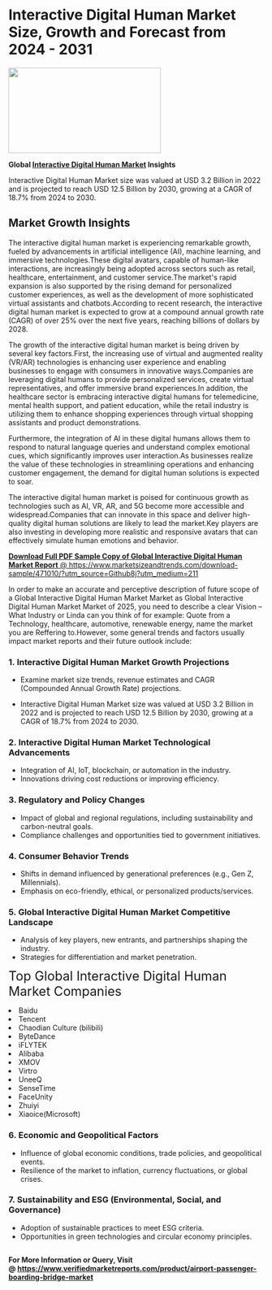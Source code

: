 <H1>Interactive Digital Human Market Size, Growth and Forecast from 2024 - 2031</H1><img class="aligncenter size-medium wp-image-584254" src="https://thirdeyenews.in/wp-content/uploads/2024/09/Global-Market-Research-300x168.jpeg" alt="" width="300" height="168" /><p><strong>Global&nbsp;<a href="https://www.marketsizeandtrends.com/download-sample/471010/?utm_source=Github8j?utm_medium=211">Interactive Digital Human Market</a> Insights</strong></p><p>Interactive Digital Human Market size was valued at USD 3.2 Billion in 2022 and is projected to reach USD 12.5 Billion by 2030, growing at a CAGR of 18.7% from 2024 to 2030.</p><p><h2>Market Growth Insights</h2> <p>The interactive digital human market is experiencing remarkable growth, fueled by advancements in artificial intelligence (AI), machine learning, and immersive technologies.These digital avatars, capable of human-like interactions, are increasingly being adopted across sectors such as retail, healthcare, entertainment, and customer service.The market's rapid expansion is also supported by the rising demand for personalized customer experiences, as well as the development of more sophisticated virtual assistants and chatbots.According to recent research, the interactive digital human market is expected to grow at a compound annual growth rate (CAGR) of over 25% over the next five years, reaching billions of dollars by 2028.</p> <p><a href="#"></a></p> <p>The growth of the interactive digital human market is being driven by several key factors.First, the increasing use of virtual and augmented reality (VR/AR) technologies is enhancing user experience and enabling businesses to engage with consumers in innovative ways.Companies are leveraging digital humans to provide personalized services, create virtual representatives, and offer immersive brand experiences.In addition, the healthcare sector is embracing interactive digital humans for telemedicine, mental health support, and patient education, while the retail industry is utilizing them to enhance shopping experiences through virtual shopping assistants and product demonstrations.</p> <p>Furthermore, the integration of AI in these digital humans allows them to respond to natural language queries and understand complex emotional cues, which significantly improves user interaction.As businesses realize the value of these technologies in streamlining operations and enhancing customer engagement, the demand for digital human solutions is expected to soar.</p> <p>The interactive digital human market is poised for continuous growth as technologies such as AI, VR, AR, and 5G become more accessible and widespread.Companies that can innovate in this space and deliver high-quality digital human solutions are likely to lead the market.Key players are also investing in developing more realistic and responsive avatars that can effectively simulate human emotions and behavior.</p> <p><a href="#"></p><p><span class=""><strong>Download Full PDF Sample Copy of Global Interactive Digital Human Market Report</strong> @ <a href="https://www.marketsizeandtrends.com/download-sample/471010/?utm_source=Github8j?utm_medium=211" target="_blank">https://www.marketsizeandtrends.com/download-sample/471010/?utm_source=Github8j?utm_medium=211</a></span></p><p>In order to make an accurate and perceptive description of future scope of a Global&nbsp;Interactive Digital Human Market Market as Global&nbsp;Interactive Digital Human Market Market of 2025, you need to describe a clear Vision &ndash; What Industry or Linda can you think of for example: Quote from a Technology, healthcare, automotive, renewable energy, name the market you are Reffering to.However, some general trends and factors usually impact market reports and their future outlook include:</p><h3>1.&nbsp;<strong>Interactive Digital Human Market Growth Projections</strong></h3><ul><li>Examine market size trends, revenue estimates and CAGR (Compounded Annual Growth Rate) projections.</li><li><p>Interactive Digital Human Market size was valued at USD 3.2 Billion in 2022 and is projected to reach USD 12.5 Billion by 2030, growing at a CAGR of 18.7% from 2024 to 2030.</p></li></ul><h3>2.&nbsp;<strong>Interactive Digital Human Market Technological Advancements</strong></h3><ul><li>Integration of AI, IoT, blockchain, or automation in the industry.</li><li>Innovations driving cost reductions or improving efficiency.</li></ul><h3>3.&nbsp;<strong>Regulatory and Policy Changes</strong></h3><ul><li>Impact of global and regional regulations, including sustainability and carbon-neutral goals.</li><li>Compliance challenges and opportunities tied to government initiatives.</li></ul><h3>4.&nbsp;<strong>Consumer Behavior Trends</strong></h3><ul><li>Shifts in demand influenced by generational preferences (e.g., Gen Z, Millennials).</li><li>Emphasis on eco-friendly, ethical, or personalized products/services.</li></ul><h3>5.&nbsp;<strong>Global Interactive Digital Human Market Competitive Landscape</strong></h3><ul><li>Analysis of key players, new entrants, and partnerships shaping the industry.</li><li>Strategies for differentiation and market penetration.</li></ul><p data-pm-slice="1 1 []"><span style="color: inherit; font-family: inherit; font-size: 25px;">Top Global Interactive Digital Human Market Companies</span></p><div class="" data-test-id=""><p><li>Baidu</li><li> Tencent</li><li> Chaodian Culture (bilibili)</li><li> ByteDance</li><li> iFLYTEK</li><li> Alibaba</li><li> XMOV</li><li> Virtro</li><li> UneeQ</li><li> SenseTime</li><li> FaceUnity</li><li> Zhuiyi</li><li> Xiaoice(Microsoft)</li></p></div><h3>6.&nbsp;<strong>Economic and Geopolitical Factors</strong></h3><ul><li>Influence of global economic conditions, trade policies, and geopolitical events.</li><li>Resilience of the market to inflation, currency fluctuations, or global crises.</li></ul><h3>7.&nbsp;<strong>Sustainability and ESG (Environmental, Social, and Governance)</strong></h3><ul><li>Adoption of sustainable practices to meet ESG criteria.</li><li>Opportunities in green technologies and circular economy principles.</li></ul><h2><strong style="font-size: 14px;">For More Information or Query, Visit @&nbsp;</strong><a style="background-color: #ffffff; font-size: 14px;" href="https://www.marketsizeandtrends.com/report/interactive-digital-human-market/" target="_blank">https://www.verifiedmarketreports.com/product/airport-passenger-boarding-bridge-market</a></h2>